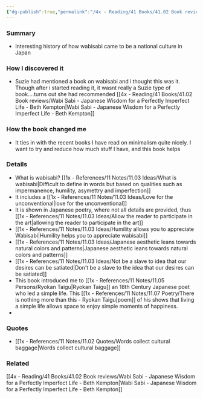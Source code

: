 ```yaml
---
{"dg-publish":true,"permalink":"/4x - Reading/41 Books/41.02 Book reviews/Wabi Sabi - The Japanese Art of Impermanence - Andrew Juniper/","title":"Wabi Sabi - The Japanese Art of Impermanence - Andrew Juniper","noteIcon":"","created":"2023-10-18T12:57:12.000+03:00","updated":"2024-02-14T20:17:39.834+03:00"}
---
```



### Summary
- Interesting history of how wabisabi came to be a national culture in Japan 

### How I discovered it
- Suzie had mentioned a book on wabisabi and i thought this was it. Though after i started reading it, it wasnt really a Suzie type of book....turns out she had recommended [[4x - Reading/41 Books/41.02 Book reviews/Wabi Sabi - Japanese Wisdom for a Perfectly Imperfect Life - Beth Kempton\|Wabi Sabi - Japanese Wisdom for a Perfectly Imperfect Life - Beth Kempton]]

### How the book changed me
- It ties in with the recent books I have read on minimalism quite nicely. I want to try and reduce how much stuff I have, and this book helps

### Details
- What is wabisabi? [[1x - References/11 Notes/11.03 Ideas/What is wabisabi\|Difficult to define in words but based on qualities such as impermanence, humility, asymettry and imperfection]]
- It includes a [[1x - References/11 Notes/11.03 Ideas/Love for the unconventional\|love for the unconventional]]
- It is shown in Japanese poetry, where not all details are provided, thus [[1x - References/11 Notes/11.03 Ideas/Allow the reader to participate in the art\|allowing the reader to participate in the art]] 
- [[1x - References/11 Notes/11.03 Ideas/Humility allows you to appreciate Wabisabi\|Humility helps you to appreciate wabisabi]]
- [[1x - References/11 Notes/11.03 Ideas/Japanese aesthetic leans towards natural colors and patterns\|Japanese aesthetic leans towards natural colors and patterns]]
- [[1x - References/11 Notes/11.03 Ideas/Not be a slave to idea that our desires can be satiated\|Don't be a slave to the idea that our desires can be satiated]]
- This book introduced me to [[1x - References/11 Notes/11.05 Persons/Ryokan Taigu\|Ryokan Taigu]] an 18th Century Japanese poet who led a simple life. This [[1x - References/11 Notes/11.07 Poetry/There is nothing more than this - Ryokan Taigu\|poem]] of his shows that living a simple life allows space to enjoy simple moments of happiness.
- 

### Quotes
- [[1x - References/11 Notes/11.02 Quotes/Words collect cultural baggage\|Words collect cultural baggage]]

### Related
[[4x - Reading/41 Books/41.02 Book reviews/Wabi Sabi - Japanese Wisdom for a Perfectly Imperfect Life - Beth Kempton\|Wabi Sabi - Japanese Wisdom for a Perfectly Imperfect Life - Beth Kempton]]

